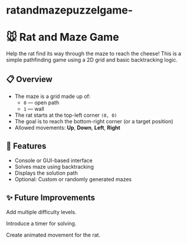 # ratandmazepuzzelgame-
# 🐭 Rat and Maze Game

Help the rat find its way through the maze to reach the cheese! This is a simple pathfinding game using a 2D grid and basic backtracking logic.

## 📋 Overview 

- The maze is a grid made up of:
  - `0` — open path
  - `1` — wall
- The rat starts at the top-left corner `(0, 0)`
- The goal is to reach the bottom-right corner (or a target position)
- Allowed movements: **Up**, **Down**, **Left**, **Right**

## 🚀 Features

- Console or GUI-based interface
- Solves maze using backtracking
- Displays the solution path
- Optional: Custom or randomly generated mazes



## ✨ Future Improvements
Add multiple difficulty levels.

Introduce a timer for solving.

Create animated movement for the rat.
